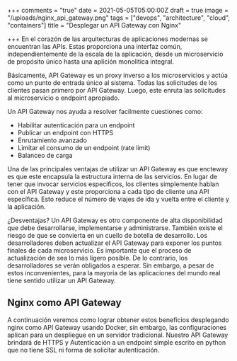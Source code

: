 +++
comments = "true"
date = 2021-05-05T05:00:00Z
draft = true
image = "/uploads/nginx_api_gateway.png"
tags = ["devops", "architecture", "cloud", "containers"]
title = "Desplegar un API Gateway con Nginx"

+++
En el corazón de las arquitecturas de aplicaciones modernas se encuentran  las APIs. Estas proporciona una interfaz común, independientemente de la escala de la aplicación, desde un microservicio de propósito único hasta una aplición monolitica integral. 

Básicamente, API Gateway es un proxy inverso a los microservicios y actúa como un punto de entrada único al sistema. Todas las solicitudes de los clientes pasan primero por API Gateway. Luego, este enruta las solicitudes al microservicio o endpoint apropiado. 

Un API Gateway nos ayuda a resolver facilmente cuestiones como:

* Habilitar autenticación para un endpoint
* Publicar un endpoint con HTTPS
* Enrutamiento avanzado 
* Limitar el consumo de un endpoint (rate limit)
* Balanceo de carga

Una de las principales ventajas de utilizar un API Gateway es que encteway es que este encapsula la estructura interna de las servicios. En lugar de tener que invocar servicios específicos, los clientes simplemente hablan con el  API Gateway y este  proporciona a cada tipo de cliente una API específica. Esto reduce el número de viajes de ida y vuelta entre el cliente y la aplicación. 

¿Desventajas? Un API Gateway es otro componente de alta disponibilidad que debe desarrollarse, implementarse y administrarse. También existe el riesgo de que  se convierta en un cuello de botella de desarrollo. Los desarrolladores deben actualizar el API Gateway para exponer los puntos finales de cada microservicio. Es importante que el proceso de actualización de sea lo más ligero posible. De lo contrario, los desarrolladores se verán obligados a esperar.  Sin embargo, a pesar de estos inconvenientes, para la mayoría de las aplicaciones del mundo real tiene sentido utilizar un API Gateway.

## Nginx como API Gateway

A continuación veremos como lograr obtener estos beneficios desplegando nginx como API Gateway usando Docker, sin embargo, las configuraciones aplican para un despliegue en un servidor tradicional. Nuestro API Gateway brindará de HTTPS y Autenticación a un endpoint simple escrito en python que no tiene SSL ni forma de solicitar autenticación.